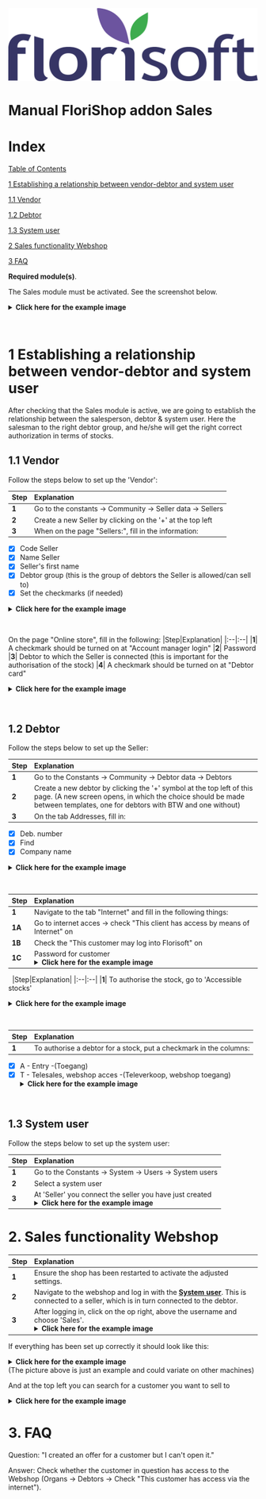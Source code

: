 <img src="../../fslogo.png"/>

# Manual FloriShop addon Sales

# Index

[Table of Contents](#content)


[1 Establishing a relationship between vendor-debtor and system user](#1establishing-a-relationship-between-vendor----debtor-and-sysystem-user)

[1.1 Vendor](#11vendor)

[1.2 Debtor](#12debtor)

[1.3 System user](#13systemuser)

[2 Sales functionality Webshop](#2sales-functionality-webshop)

[3 FAQ](#3faq)


**Required module(s)**.

The Sales module must be activated. See the screenshot below.

<details><summary><b>Click here for the example image</b></summary><img src="https://github.com/user-attachments/assets/f6b1fc23-0f54-4e73-af63-e7659bd12119"/></details>

&nbsp;

# 1 Establishing a relationship between vendor-debtor and system user

After checking that the Sales module is active, we are going to establish the relationship between the salesperson, debtor & system user. Here the salesman to the right debtor group, and he/she will get the right correct authorization in terms of stocks.

## 1.1 Vendor

Follow the steps below to set up the 'Vendor':

|Step|Explanation|
|:--|:--|
|**1**| Go to the constants -> Community -> Seller data -> Sellers
|**2**| Create a new Seller by clicking on the '+' at the top left
|**3**| When on the page "Sellers:", fill in the information: 
- [X] Code Seller
- [X] Name Seller
- [X] Seller's first name
- [X] Debtor group (this is the group of debtors the Seller is allowed/can sell to)
- [X] Set the checkmarks (if needed)

<details><summary><b>Click here for the example image</b></summary><img src="manual sales\.media\picture2.png" /></details>

&nbsp;

On the page "Online store", fill in the following:
|Step|Explanation|
|:--|:--|
|**1**| A checkmark should be turned on at "Account manager login"
|**2**| Password
|**3**| Debtor to which the Seller is connected (this is important for the authorisation of the stock)
|**4**| A checkmark should be turned on at "Debtor card"

<details><summary><b>Click here for the example image</b></summary><img src="manual sales\.media\picture3.png" /></details>

&nbsp;

## 1.2 Debtor

Follow the steps below to set up the Seller:

|Step|Explanation|
|:--|:--|
|**1**| Go to the Constants -> Community -> Debtor data -> Debtors
|**2**| Create a new debtor by clicking the '+' symbol at the top left of  this page. (A new screen opens, in which the choice should be made between templates, one for debtors with BTW and one without)
|**3**| On the tab Addresses, fill in:
- [X] Deb. number
- [x] Find
- [X] Company name

<details><summary><b>Click here for the example image</b></summary><img src="manual sales\.media\picture4.png" /></details>

&nbsp;

|Step|Explanation|
|:--|:--|
|**1**| Navigate to the tab "Internet" and fill in the following things:
|**1A**| Go to internet acces -> check "This client has access by means of Internet" on
|**1B**| Check the "This customer may log into Florisoft" on
|**1C**| Password for customer<details><summary><b>Click here for the example image</b></summary><img src="manual sales\.media\picture5.png" /></details>

&nbsp;
|Step|Explanation|
|:--|:--|
|**1**| To authorise the stock, go to 'Accessible stocks'<details><summary><b>Click here for the example image</b></summary><img src="manual sales\.media\picture6.png" /></details>

&nbsp;


|Step|Explanation|
|:--|:--|
|**1**| To authorise a debtor for a stock, put a checkmark in the columns:
- [X] A - Entry -(Toegang)
- [x] T - Telesales, webshop acces -(Televerkoop, webshop toegang)<details><summary><b>Click here for the example image</b></summary><img src="manual sales\.media\picture7.png" /></details>

&nbsp;

## 1.3 System user

Follow the steps below to set up the system user:

|Step|Explanation|
|:--|:--|
|**1**|Go to the Constants -> System -> Users -> System users
|**2**|Select a system user
|**3**|At 'Seller' you connect the seller you have just created<details><summary><b>Click here for the example image</b></summary><img src="manual sales\.media\picture8.png" /></details>


# 2. Sales functionality Webshop


|Step|Explanation|
|:--|:--|
|**1**|Ensure the shop has been restarted to activate the adjusted settings.
|**2**|Navigate to the webshop and log in with the **<u>System user</u>**. This is connected to a seller, which is in turn connected to the debtor.
|**3**|After logging in, click on the op right, above the username and choose 'Sales'.<details><summary><b>Click here for the example image</b></summary><img src="manual sales\.media\picture9.png" /></details>


If everything has been set up correctly it should look like this:<details><summary><b>Click here for the example image</b></summary><img src="manual sales\.media\picture10.png" /></details>
(The picture above is just an example and could variate on other machines)

And at the top left you can search for a customer you want to sell to
<details><summary><b>Click here for the example image</b></summary><img src="manual sales\.media\picture11.png" /></details>


# 3. FAQ

Question: "I created an offer for a customer but I can't open it."

Answer: Check whether the customer in question has access to the Webshop (Organs -> Debtors -> Check "This customer has access via the internet").
